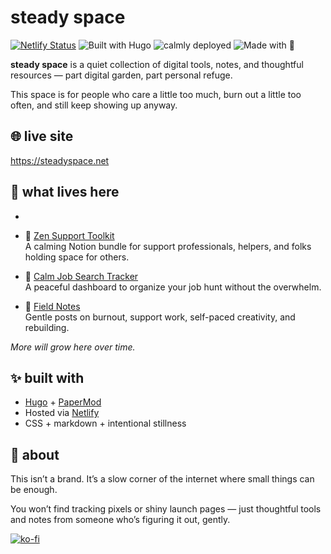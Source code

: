 # steady space

[![Netlify Status](https://api.netlify.com/api/v1/badges/36b2b265-4599-4cb5-ad4f-4a15a5044e65/deploy-status)](https://app.netlify.com/projects/steadyspace/deploys)
![Built with Hugo](https://img.shields.io/badge/built%20with-hugo-ff4088?style=flat-square&logo=hugo)
![calmly deployed](https://img.shields.io/badge/deployed-calmly-7FB3A3?style=flat-square&logo=netlify)
![Made with 💜](https://img.shields.io/badge/made%20with-%F0%9F%92%9C-lightgrey?style=flat-square)

**steady space** is a quiet collection of digital tools, notes, and thoughtful resources — part digital garden, part personal refuge.

This space is for people who care a little too much, burn out a little too often, and still keep showing up anyway.

## 🌐 live site

https://steadyspace.net

## 🌿 what lives here

- 
- 🧘 [Zen Support Toolkit](https://gum.new/gum/cmalnfax9001k03jo64ztd8y6)  
  A calming Notion bundle for support professionals, helpers, and folks holding space for others.

- 💼 [Calm Job Search Tracker](https://gum.new/gum/cmamt2a4f000l03l1axlgge2d)  
  A peaceful dashboard to organize your job hunt without the overwhelm.

- 📖 [Field Notes](https://steadyspace.net/field-notes)  
  Gentle posts on burnout, support work, self-paced creativity, and rebuilding.

*More will grow here over time.*

## ✨ built with

- [Hugo](https://gohugo.io/) + [PaperMod](https://github.com/adityatelange/hugo-PaperMod)
- Hosted via [Netlify](https://netlify.com)
- CSS + markdown + intentional stillness

## 🫶 about

This isn’t a brand. It’s a slow corner of the internet where small things can be enough.

You won’t find tracking pixels or shiny launch pages — just thoughtful tools and notes from someone who’s figuring it out, gently.

[![ko-fi](https://ko-fi.com/img/githubbutton_sm.svg)](https://ko-fi.com/A0A21F516D)
